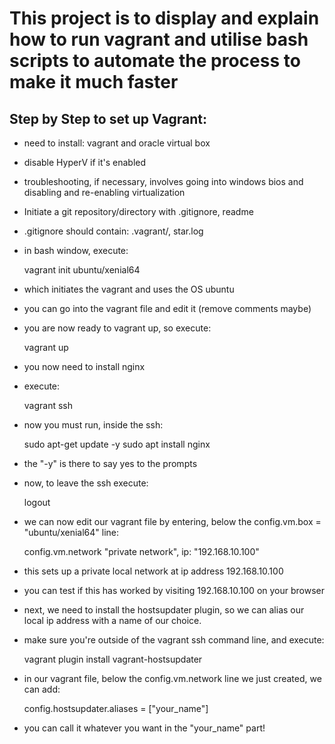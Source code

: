 # This project is to display and explain how to run vagrant and utilise bash scripts to automate the process to make it much faster

## Step by Step to set up Vagrant:

- need to install: vagrant and oracle virtual box
- disable HyperV if it's enabled
- troubleshooting, if necessary, involves going into windows bios and disabling and re-enabling virtualization
- Initiate a git repository/directory with .gitignore, readme
- .gitignore should contain: .vagrant/, star.log
- in bash window, execute:

    vagrant init ubuntu/xenial64

- which initiates the vagrant and uses the OS ubuntu
- you can go into the vagrant file and edit it (remove comments maybe)
- you are now ready to vagrant up, so execute:

    vagrant up

- you now need to install nginx
- execute:

    vagrant ssh

- now you must run, inside the ssh:

    sudo apt-get update -y
    sudo apt install nginx

- the "-y" is there to say yes to the prompts
- now, to leave the ssh execute:

    logout

- we can now edit our vagrant file by entering, below the config.vm.box = "ubuntu/xenial64" line:

    config.vm.network "private network", ip: "192.168.10.100"

- this sets up a private local network at ip address 192.168.10.100
- you can test if this has worked by visiting 192.168.10.100 on your browser
- next, we need to install the hostsupdater plugin, so we can alias our local ip address with a name of our choice.

- make sure you're outside of the vagrant ssh command line, and execute:

    vagrant plugin install vagrant-hostsupdater

- in our vagrant file, below the config.vm.network line we just created, we can add:

    config.hostsupdater.aliases = ["your_name"]

- you can call it whatever you want in the "your_name" part!
